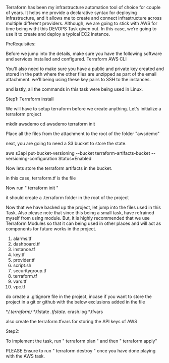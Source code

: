 Terraform has been my infrastructure automation tool of choice for couple of years.
It helps me provide a declarative syntax for deploying infrastructure, and it allows me to create and connect infrastructure across multiple different providers.
Although, we are going to stick with AWS for time being witht this DEVOPS Task given out.
In this case, we’re going to use it to create and deploy a typical EC2 instance.

PreRequisites:

Before we jump into the details, make sure you have the following software and services installed and configured.
Terraform
AWS CLI

You'll also need to make sure you have a public and private key created and stored in the path where the other files are unzipped as part of the email attachment.
we'll being using these key pairs to SSH to the instances.

and lastly, all the commands in this task were being used in Linux.

Step1: Terraform install

We will have to setup terraform before we create anything.
Let's initialize a terraform project

mkdir awsdemo
cd awsdemo
terraform init

Place all the files from the attachment to the root of the folder "awsdemo"

next, you are going to need a S3 bucket to store the state.

aws s3api put-bucket-versioning --bucket terraform-artifacts-bucket --versioning-configuration Status=Enabled

Now lets store the terraform artifacts in the bucket.

in this case, terraform.tf is the file

Now run " terraform init "

it should create a .terraform folder in the root of the project

Now that we have backed up the project, let jump into the files used in this Task.
Also please note that since this being a small task, have refrained myself from using module. But, it is highly recommended that we use Terraform Modules so that it can being used in other places and will act as components for future works in the project.

1. alarms.tf
2. dashboard.tf
3. instance.tf
4. key.tf
5. provider.tf
6. script.sh
7. securitygroup.tf
8. terraform.tf
9. vars.tf
10. vpc.tf

do create a .gitignore file in the project, incase if you want to store the project in a git or github with the below exclusions added in the file

**/.terraform/*
*.tfstate
*.tfstate.*
crash.log
*.tfvars

also create the terraform.tfvars for storing the API keys of AWS

Step2: 

To implement the task, run " terraform plan " and then " terraform apply"

PLEASE Ensure to run " terraform destroy " once you have done playing with the AWS task.


